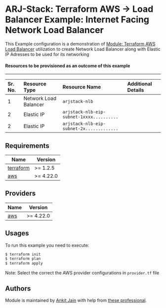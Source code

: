 # ARJ-Stack: Terraform AWS -> Load Balancer Example: Internet Facing Network Load Balancer

This Example configuration is a demonstration of [Module: Terraform AWS Load Balancer](https://github.com/arjstack/terraform-aws-load-balancer) utilization to create Network Load Balancer along with Elastic IP Adresses to be used for its networking

#### Resources to be provisioned as an outcome of this example
---

| Sr. No. | Resource Type | Resource Name | Additional Details |
|:------|:------|:------|:------|
| 1 | Network Load Balancer | `arjstack-nlb` |  |
| 2 | Elastic IP | `arjstack-nlb-eip-subnet-1xxxx..........` |  |
| 2 | Elastic IP | `arjstack-nlb-eip-subnet-2x.............` |  |

## Requirements

| Name | Version |
|------|---------|
| <a name="requirement_terraform"></a> [terraform](#requirement\_terraform) | >= 1.2.5 |
| <a name="requirement_aws"></a> [aws](#requirement\_aws) | >= 4.22.0 |

## Providers

| Name | Version |
|------|---------|
| <a name="provider_aws"></a> [aws](#provider\_aws) | >= 4.22.0 |

## Usages

To run this example you need to execute:

```bash
$ terraform init
$ terraform plan
$ terraform apply
```

Note: Select the correct the AWS provider configurations in `provider.tf` file

## Authors

Module is maintained by [Ankit Jain](https://github.com/ankit-jn) with help from [these professional](https://github.com/arjstack/terraform-aws-vpc/graphs/contributors).
